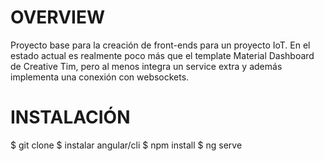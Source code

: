 # OVERVIEW

Proyecto base para la creación de front-ends para un proyecto IoT. 
En el estado actual es realmente poco más que el template Material Dashboard de Creative Tim, pero al menos integra un 
service extra y además implementa una conexión con websockets. 

# INSTALACIÓN

$ git clone
$ instalar angular/cli
$ npm install
$ ng serve

